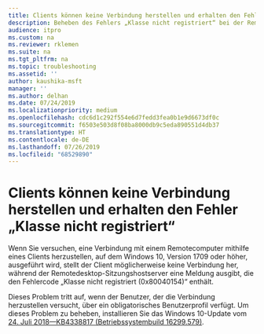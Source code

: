 ```yaml
---
title: Clients können keine Verbindung herstellen und erhalten den Fehler „Klasse nicht registriert“
description: Beheben des Fehlers „Klasse nicht registriert“ bei der Remotedesktopverbindung.
audience: itpro
ms.custom: na
ms.reviewer: rklemen
ms.suite: na
ms.tgt_pltfrm: na
ms.topic: troubleshooting
ms.assetid: ''
author: kaushika-msft
manager: ''
ms.author: delhan
ms.date: 07/24/2019
ms.localizationpriority: medium
ms.openlocfilehash: cdc6d1c292f554e6d7fedd3fea0b1e9d6673df0c
ms.sourcegitcommit: f6503e503d8f08ba8000db9c5eda890551d4db37
ms.translationtype: HT
ms.contentlocale: de-DE
ms.lasthandoff: 07/26/2019
ms.locfileid: "68529890"
---
```

# <a name="clients-cant-connect-and-get-the-class-not-registered-error"></a>Clients können keine Verbindung herstellen und erhalten den Fehler „Klasse nicht registriert“

Wenn Sie versuchen, eine Verbindung mit einem Remotecomputer mithilfe eines Clients herzustellen, auf dem Windows 10, Version 1709 oder höher, ausgeführt wird, stellt der Client möglicherweise keine Verbindung her, während der Remotedesktop-Sitzungshostserver eine Meldung ausgibt, die den Fehlercode „Klasse nicht registriert (0x80040154)“ enthält.

Dieses Problem tritt auf, wenn der Benutzer, der die Verbindung herzustellen versucht, über ein obligatorisches Benutzerprofil verfügt. Um dieses Problem zu beheben, installieren Sie das Windows 10-Update vom [24. Juli 2018—KB4338817 (Betriebssystembuild 16299.579)](https://support.microsoft.com/help/4338817/windows-10-update-kb4338817).
